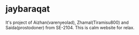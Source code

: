 # jaybaraqat
It's project of Aizhan(varenyeolad), Zhamal(Tiramisu800) and Saida(prostodoner) from SE-2104. This is calm website for relax.
